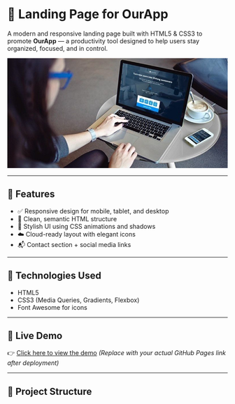 # 🌟 Landing Page for OurApp

A modern and responsive landing page built with HTML5 & CSS3 to promote **OurApp** — a productivity tool designed to help users stay organized, focused, and in control.

![screenshot](img/land.jpg)

---

## 🚀 Features

- ✅ Responsive design for mobile, tablet, and desktop
- 🎯 Clean, semantic HTML structure
- 🎨 Stylish UI using CSS animations and shadows
- ☁️ Cloud-ready layout with elegant icons
- 📬 Contact section + social media links

---

## 🔧 Technologies Used

- HTML5
- CSS3 (Media Queries, Gradients, Flexbox)
- Font Awesome for icons

---

## 🔗 Live Demo

👉 [Click here to view the demo]([https://yourusername.github.io/landing-page/](https://salem83-dev.github.io/landing-page/))  
_(Replace with your actual GitHub Pages link after deployment)_

---

## 📂 Project Structure

